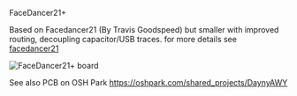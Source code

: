 FaceDancer21+

Based on Facedancer21 (By Travis Goodspeed) but smaller with improved routing, decoupling capacitor/USB traces.
for more details see [facedancer21](http://goodfet.sourceforge.net/hardware/facedancer21)

![FaceDancer21+ board](FaceDancer21+_top.jpg)

See also PCB on OSH Park
https://oshpark.com/shared_projects/DaynyAWY

